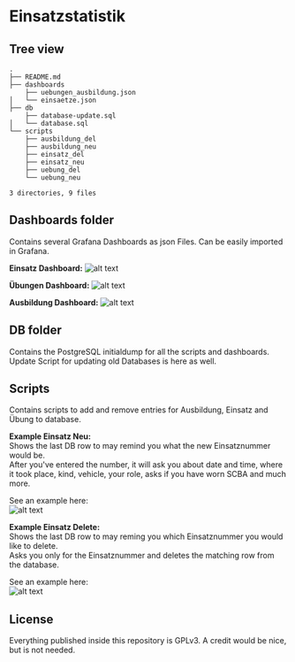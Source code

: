 # Einsatzstatistik

## Tree view
```
.
├── README.md
├── dashboards
    ├── uebungen_ausbildung.json
│   └── einsaetze.json
├── db
    ├── database-update.sql
│   └── database.sql
└── scripts
    ├── ausbildung_del
    ├── ausbildung_neu
    ├── einsatz_del
    ├── einsatz_neu
    ├── uebung_del
    └── uebung_neu

3 directories, 9 files
```

## Dashboards folder
Contains several Grafana Dashboards as json Files. Can be easily imported in Grafana.

**Einsatz Dashboard:**
![alt text](https://gitlab.com/wurzelserver/einsatzstatistik/-/raw/master/screenshots/alle-einsaetze.png?inline=false)

**Übungen Dashboard:**
![alt text](https://gitlab.com/wurzelserver/einsatzstatistik/-/raw/master/screenshots/uebungen.png?inline=false)

**Ausbildung Dashboard:**
![alt text](https://gitlab.com/wurzelserver/einsatzstatistik/-/raw/master/screenshots/ausbildungen.png?inline=false)

## DB folder
Contains the PostgreSQL initialdump for all the scripts and dashboards.
Update Script for updating old Databases is here as well.

## Scripts
Contains scripts to add and remove entries for Ausbildung, Einsatz and Übung to database.

**Example Einsatz Neu:**  
Shows the last DB row to may remind you what the new Einsatznummer would be.  
After you've entered the number, it will ask you about date and time, where it took place, kind, vehicle, your role, asks if you have worn SCBA and much more.  
  
See an example here:  
![alt text](https://gitlab.com/wurzelserver/einsatzstatistik/-/raw/master/screenshots/einsatz_neu.gif?inline=false)

**Example Einsatz Delete:**  
Shows the last DB row to may reming you which Einsatznummer you would like to delete.  
Asks you only for the Einsatznummer and deletes the matching row from the database. 
  
See an example here:  
![alt text](https://gitlab.com/wurzelserver/einsatzstatistik/-/raw/master/screenshots/einsatz_del.gif?inline=false)

## License
Everything published inside this repository is GPLv3. A credit would be nice, but is not needed.
